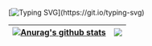 <!--   my-ticker -->    
[![Typing SVG](https://readme-typing-svg.herokuapp.com?color=%2336BCF7&center=true&vCenter=true&width=600&lines=Hi+there+👋,+I+am+Diogo;+Welcome+to+My+Profile!;I+am+Software+Developer+🚀!)](https://git.io/typing-svg)

| <a href="https://github.com/diogomsz/github-readme-stats"><img align="center" src="https://github-readme-stats.vercel.app/api?username=diogomsz&show_icons=true&include_all_commits=true&theme=buefy&hide_border=true" alt="Anurag's github stats" /></a> | <a href="https://github.com/diogomsz/github-readme-stats"><img align="center" src="https://github-readme-stats.vercel.app/api/top-langs/?username=diogomsz&layout=compact&theme=buefy&hide_border=true" /></a> |
| ------------- | ------------- |
